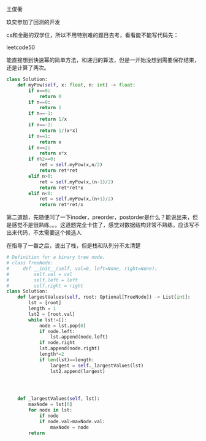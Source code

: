 王俊蘅

玖奕参加了回测的开发

cs和金融的双学位，所以不用特别难的题目去考，看看能不能写代码先：

leetcode50

能直接想到快速幂的简单方法，和递归的算法，但是一开始没想到需要保存结果，还是计算了两次。

~~~python
class Solution:
    def myPow(self, x: float, n: int) -> float:
        if x==0:
            return 0
        if n==0:
            return 1
        if n==-1:
            return 1/x
        if n==-2:
            return 1/(x*x)
        if n==1:
            return x
        if n==2:
            return x*x
        if n%2==0:
            ret = self.myPow(x,n/2)
            return ret*ret
        elif n>0:
            ret = self.myPow(x,(n-1)/2)
            return ret*ret*x
        elif n<0:
            ret = self.myPow(x,(n+1)/2)
            return ret*ret/x
~~~

第二道题，先随便问了一下inoder，preorder，postorder是什么？能说出来，但是感觉不是很熟练。。。这道题完全卡住了，感觉对数据结构非常不熟练，应该写不出来代码，不太需要这个候选人

在指导了一番之后，说出了栈，但是栈和队列分不太清楚

~~~python
# Definition for a binary tree node.
# class TreeNode:
#     def __init__(self, val=0, left=None, right=None):
#         self.val = val
#         self.left = left
#         self.right = right
class Solution:
    def largestValues(self, root: Optional[TreeNode]) -> List[int]:
        lst = [root]
        length = 1
        lst2 = [root.val]
        while lst!=[]:
            node = lst.pop(0)
            if node.left:
                lst.append(node.left)
            if node.right
            lst.append(node.right)
            length*=2
            if len(lst)==length:
                largest = self._largestValues(lst)
                lst2.append(largest)
            



    def _largestValues(self, lst):
        maxNode = lst[0]
        for node in lst:
            if node
            if node.val>maxNode.val:
                maxNode = node
        return 



~~~









